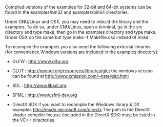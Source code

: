Compiled versions of the examples for 32-bit and 64-bit systems can be found in 
the examples/bin32 and examples/bin64 directories.

Under GNU/Linux and OSX, you may need to rebuild the library and the examples. 
To do so, under GNU/Linux, open a terminal, go in the src directory and type 
make, then go in the examples directory and type make. Under OSX do the same
but type make -f Makefile.osx instead of make.

To recompile the examples you also need the following external libraries
(for convenience Windows versions are included in the examples directory):

- GLFW : http://www.glfw.org
 
- GLUT : http://opengl.org/resources/libraries/glut 
         the windows version can be found at 
         http://www.xmission.com/~nate/glut.html
 
- SDL  : http://www.libsdl.org

- SFML : http://www.sfml-dev.org
 
- DirectX SDK if you want to recompile the Windows library & DX examples
  http://msdn.microsoft.com/directx
  The path to the DirectX shader compiler fxc.exe (included in the DirectX SDK)
  must be listed in the VC++ directories.
